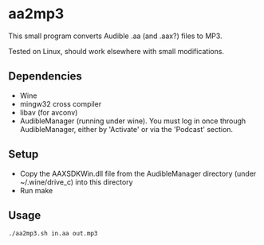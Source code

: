 aa2mp3
======

This small program converts Audible .aa (and .aax?) files to MP3.

Tested on Linux, should work elsewhere with small modifications.

Dependencies
------------
- Wine
- mingw32 cross compiler
- libav (for avconv)
- AudibleManager (running under wine). You must log in once through AudibleManager, either by
  'Activate' or via the 'Podcast' section.

Setup
-----
- Copy the AAXSDKWin.dll file from the AudibleManager directory (under ~/.wine/drive\_c)
  into this directory
- Run make

Usage
-----

    ./aa2mp3.sh in.aa out.mp3
